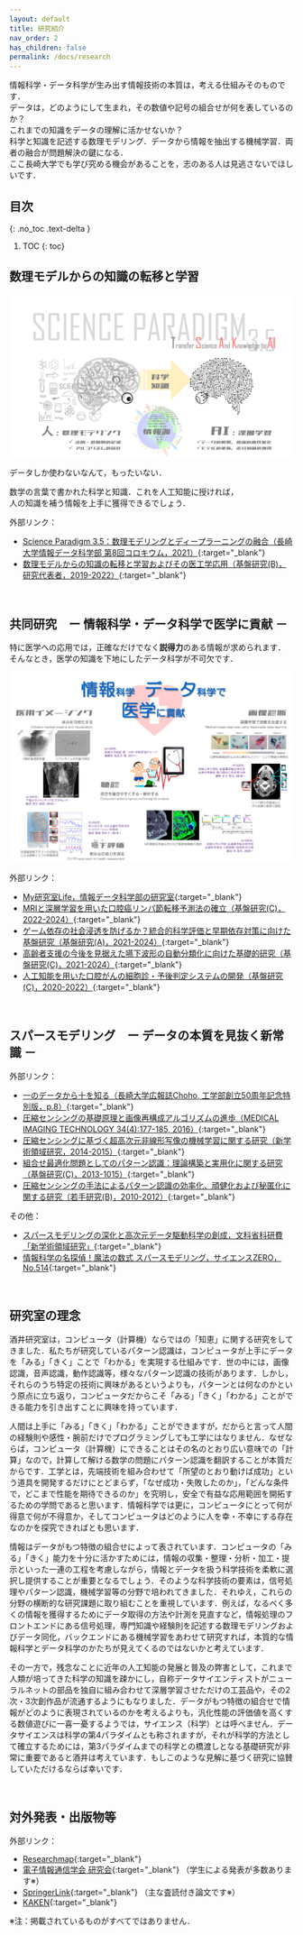 ```yaml
---
layout: default
title: 研究紹介
nav_order: 2
has_children: false
permalink: /docs/research
---
```


情報科学・データ科学が生み出す情報技術の本質は，考える仕組みそのものです．<br>
データは，どのようにして生まれ，その数値や記号の組合せが何を表しているのか？<br>
これまでの知識をデータの理解に活かせないか？<br>
科学と知識を記述する数理モデリング．データから情報を抽出する機械学習．両者の融合が問題解決の鍵になる．<br>
ここ長崎大学でも学び究める機会があることを，志のある人は見逃さないでほしいです．

## 目次
{: .no_toc .text-delta }

1. TOC
{: toc}


## 数理モデルからの知識の転移と学習

![](tsakAI1080t.png)

データしか使わないなんて，もったいない．

数学の言葉で書かれた<span class="text-red-000">科</span>学と<span class="text-red-000">知</span>識．これを<span class="text-red-000">人工知能</span>に授ければ，<br>
人の知識を補う情報を上手に獲得できるでしょう．

外部リンク：
- [Science Paradigm 3.5：数理モデリングとディープラーニングの融合（長崎大学情報データ科学部 第8回コロキウム，2021）](https://www.youtube.com/embed/rjoyNXX2NK8?cc_load_policy=1){:target="_blank"}
- [数理モデルからの知識の転移と学習およびその医工学応用（基盤研究(B)，研究代表者，2019-2022）](https://kaken.nii.ac.jp/ja/grant/KAKENHI-PROJECT-19H04177/){:target="_blank"}


<br>

## 共同研究　ー 情報科学・データ科学で医学に貢献 －

特に<span class="text-blue-100">医学</span>への応用では，正確なだけでなく**説得力**のある<span class="text-blue-100">情報</span>が求められます．<br>
そんなとき，医学の知識を下地にした<span class="text-blue-100">データ科学</span>が不可欠です．

![](jw_med1080t.png)

外部リンク：
- [My研究室Life，情報データ科学部の研究室](https://www.nagasaki-u.ac.jp/ja/guidance/kouhou/publicity/file/c078-3.pdf#page=10){:target="_blank"}
- [MRIと深層学習を用いた口腔癌リンパ節転移予測法の確立（基盤研究(C)，2022-2024）](https://kaken.nii.ac.jp/ja/grant/KAKENHI-PROJECT-22K10150/){:target="_blank"}
- [ゲーム依存の社会浸透を防げるか？統合的科学評価と早期依存対策に向けた基盤研究（基盤研究(A)，2021-2024）](https://kaken.nii.ac.jp/ja/grant/KAKENHI-PROJECT-21H04853/){:target="_blank"}
- [高齢者支援の今後を見据えた嚥下波形の自動分類化に向けた基礎的研究（基盤研究(C)，2021-2024）](https://kaken.nii.ac.jp/ja/grant/KAKENHI-PROJECT-21K12773/){:target="_blank"}
- [人工知能を用いた口腔がんの細胞診・予後判定システムの開発（基盤研究(C)，2020-2022）](https://kaken.nii.ac.jp/ja/grant/KAKENHI-PROJECT-20K10163/){:target="_blank"}

<br>

## スパースモデリング　ー データの本質を見抜く新常識 －

外部リンク：
- [一のデータから十を知る（長崎大学広報誌Choho, 工学部創立50周年記念特別版，p.8）](choho_50th_p15.pdf){:target="_blank"}
- [圧縮センシングの基礎原理と画像再構成アルゴリズムの進歩（MEDICAL IMAGING TECHNOLOGY 34(4):177-185, 2016）](https://doi.org/10.11409/mit.34.177){:target="_blank"}
- [圧縮センシングに基づく超高次元非線形写像の機械学習に関する研究（新学術領域研究，2014-2015）](https://kaken.nii.ac.jp/ja/grant/KAKENHI-PUBLICLY-26120526/){:target="_blank"}
- [組合せ最適化問題としてのパターン認識：理論構築と実用化に関する研究（基盤研究(C)，2013-1015）](https://kaken.nii.ac.jp/ja/grant/KAKENHI-PROJECT-25330200/){:target="_blank"}
- [圧縮センシングの手法によるパターン認識の効率化、頑健化および秘匿化に関する研究（若手研究(B)，2010-2012）](https://kaken.nii.ac.jp/ja/grant/KAKENHI-PROJECT-22700163/){:target="_blank"}

その他：
- [スパースモデリングの深化と高次元データ駆動科学の創成，文科省科研費「新学術領域研究」](http://sparse-modeling.jp/about/){:target="_blank"}
- [情報科学の名探偵！魔法の数式 スパースモデリング，サイエンスZERO，No.514](https://www.google.co.jp/search?safe=off&biw=1089&bih=935&ei=VIwBWpnuLISW8gXokKrgDA&q=%E6%83%85%E5%A0%B1%E7%A7%91%E5%AD%A6%E3%81%AE%E5%90%8D%E6%8E%A2%E5%81%B5%EF%BC%81%E9%AD%94%E6%B3%95%E3%81%AE%E6%95%B0%E5%BC%8F+%E3%82%B9%E3%83%91%E3%83%BC%E3%82%B9%E3%83%A2%E3%83%87%E3%83%AA%E3%83%B3%E3%82%B0+%E3%82%B5%E3%82%A4%E3%82%A8%E3%83%B3%E3%82%B9ZERO+No.514&oq=%E6%83%85%E5%A0%B1%E7%A7%91%E5%AD%A6%E3%81%AE%E5%90%8D%E6%8E%A2%E5%81%B5%EF%BC%81%E9%AD%94%E6%B3%95%E3%81%AE%E6%95%B0%E5%BC%8F+%E3%82%B9%E3%83%91%E3%83%BC%E3%82%B9%E3%83%A2%E3%83%87%E3%83%AA%E3%83%B3%E3%82%B0+%E3%82%B5%E3%82%A4%E3%82%A8%E3%83%B3%E3%82%B9ZERO+No.514&gs_l=psy-ab.12..35i39k1.13784.16996.0.22392.4.4.0.0.0.0.104.387.3j1.4.0....0...1.1.64.psy-ab..0.2.199....0.Yx6lF_k00Fk){:target="_blank"}


<br>

## 研究室の理念

酒井研究室は，コンピュータ（計算機）ならではの「知恵」に関する研究をしてきました．私たちが研究しているパターン認識は，コンピュータが上手にデータを「みる」「きく」ことで「わかる」を実現する仕組みです．世の中には，画像認識，音声認識，動作認識等，様々なパターン認識の技術があります．しかし，それらのうち特定の技術に興味があるというよりも，パターンとは何なのかという原点に立ち返り，コンピュータだからこそ「みる」「きく」「わかる」ことができる能力を引き出すことに興味を持っています．

人間は上手に「みる」「きく」「わかる」ことができますが，だからと言って人間の経験則や感性・腕前だけでプログラミングしても工学にはなりません．なぜならば，コンピュータ（計算機）にできることはその名のとおり広い意味での「計算」なので，計算して解ける数学の問題にパターン認識を翻訳することが本質だからです．工学とは，先端技術を組み合わせて「所望のとおり動けば成功」という道具を開発するだけにとどまらず，「なぜ成功・失敗したのか」，「どんな条件で，どこまで性能を期待できるのか」を究明し，安全で有益な応用範囲を開拓するための学問であると思います．情報科学では更に，コンピュータにとって何が得意で何が不得意か，そしてコンピュータはどのように人を幸・不幸にする存在なのかを探究できればとも思います．

情報はデータがもつ特徴の組合せによって表されています．コンピュータの「みる」「きく」能力を十分に活かすためには，情報の収集・整理・分析・加工・提示といった一連の工程を考慮しながら，情報とデータを扱う科学技術を柔軟に選択し提供することが重要となるでしょう．そのような科学技術の要素は，信号処理やパターン認識，機械学習等の分野で培われてきました．それゆえ，これらの分野の横断的な研究課題に取り組むことを重視しています．例えば，なるべく多くの情報を獲得するためにデータ取得の方法や計測を見直すなど，情報処理のフロントエンドにある信号処理，専門知識や経験則を記述する数理モデリングおよびデータ同化，バックエンドにある機械学習をあわせて研究すれば，本質的な情報科学とデータ科学のかたちが見えてくるのではないかと考えています．

その一方で，残念なことに近年の人工知能の発展と普及の弊害として，これまで人類が培ってきた科学の知識を疎かにし，自称データサイエンティストがニューラルネットの部品を独自に組み合わせて深層学習させただけの工芸品や，その2次・3次創作品が流通するようにもなりました．データがもつ特徴の組合せで情報がどのように表現されているのかを考えるよりも，汎化性能の評価値を高くする数値遊びに一喜一憂するようでは，サイエンス（科学）とは呼べません．データサイエンスは科学の第4パラダイムとも称されますが，それが科学的方法として確立するためには，第3パラダイムまでの科学との橋渡しとなる基礎研究が非常に重要であると酒井は考えています．もしこのような見解に基づく研究に協賛していただけるならば幸いです．


<br>

## 対外発表・出版物等

外部リンク：
- [Researchmap](https://researchmap.jp/tsakai/){:target="_blank"}
- [電子情報通信学会 研究会](https://ken.ieice.org/ken/search/index.php?instsoc=&tgid=&year=39&region=0&sch1=1&schkey=&pnum=0&psize=2&psort=1&layout=&lang=jpn&term=&pskey=%E9%85%92%E4%BA%95+%E6%99%BA%E5%BC%A5&ps2=1&search_mode=form){:target="_blank"} （学生による発表が多数あります※）
- [SpringerLink](https://link.springer.com/search/page/1?date-facet-mode=between&dc.creator=%22Tomoya+Sakai%22&sortOrder=newestFirst&showAll=true&query=%28Nagasaki%2C+OR+Chiba%29){:target="_blank"} （主な査読付き論文です※）
- [KAKEN](https://nrid.nii.ac.jp/ja/nrid/1000030345003/){:target="_blank"}

※注：掲載されているものがすべてではありません．
